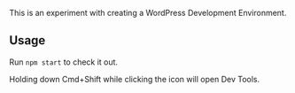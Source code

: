 This is an experiment with creating a WordPress Development Environment.

## Usage

Run `npm start` to check it out.

Holding down Cmd+Shift while clicking the icon will open Dev Tools.
